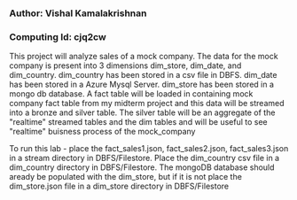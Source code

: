 ### Author: Vishal Kamalakrishnan
### Computing Id: cjq2cw

This project will analyze sales of a mock company. The data for the mock company is present into 3 dimensions dim_store, dim_date, and dim_country. dim_country has been stored in a csv file in DBFS. dim_date has been stored in a Azure Mysql Server. dim_store has been stored in a mongo db database. A fact table will be loaded in containing mock company fact table from my midterm project and this data will be streamed into a bronze and silver table. The silver table will be an aggregate of the "realtime" streamed tables and the dim tables and will be useful to see "realtime" buisness process of the mock_company

To run this lab - place the fact_sales1.json, fact_sales2.json, fact_sales3.json in a stream directory in DBFS/Filestore. Place the dim_country csv file in a dim_country directory in DBFS/Filestore. The mongoDB database should aready be populated with the dim_store, but if it is not place the dim_store.json file in a dim_store directory in DBFS/Filestore


